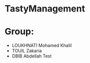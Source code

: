# TastyManagement



# Group: 
  - LOUKHNATI Mohamed Khalil  
  - TOUIL Zakaria
  - DBIB Abdellah
Test
